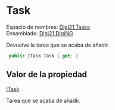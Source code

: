 # Task

Espacio de nombres: [Digi21.Tasks](../../)  
Ensamblado: [Digi21.DigiNG](../../../)

Devuelve la tarea que se acaba de añadir.

```csharp
 public ITask Task { get; }
```

## Valor de la propiedad

[ITask](../../itask/)

Tarea que se acaba de añadir.

